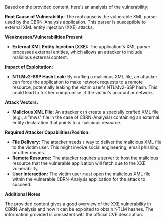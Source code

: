 Based on the provided content, here's an analysis of the vulnerability:

**Root Cause of Vulnerability:**
The root cause is the vulnerable XML parser used by the CBRN-Analysis application. This parser is susceptible to external XML entity injection (XXE) attacks.

**Weaknesses/Vulnerabilities Present:**
- **External XML Entity Injection (XXE):** The application's XML parser processes external entities, which allows an attacker to include malicious external content.

**Impact of Exploitation:**
- **NTLMv2-SSP Hash Leak:** By crafting a malicious XML file, an attacker can force the application to make network requests to a remote resource, potentially leaking the victim user's NTLMv2-SSP hash. This could lead to further compromise of the victim's account or network.

**Attack Vectors:**
- **Malicious XML File:** An attacker can create a specially crafted XML file (e.g., a "mws" file in the case of CBRN-Analysis) containing an external entity declaration that points to a malicious resource.

**Required Attacker Capabilities/Position:**
- **File Delivery:** The attacker needs a way to deliver the malicious XML file to the victim user. This might involve social engineering, email phishing, or other means.
- **Remote Resource:** The attacker requires a server to host the malicious resource that the vulnerable application will fetch due to the XXE vulnerability.
- **User Interaction:** The victim user must open the malicious XML file within the vulnerable CBRN-Analysis application for the attack to succeed.

**Additional Notes**

The provided content gives a good overview of the XXE vulnerability in CBRN-Analysis and how it can be exploited to obtain NTLM hashes. The information provided is consistent with the official CVE description.